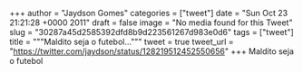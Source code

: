 
+++
author = "Jaydson Gomes"
categories = ["tweet"]
date = "Sun Oct 23 21:21:28 +0000 2011"
draft = false
image = "No media found for this Tweet"
slug = "30287a45d2585392dfd8b9d223561267d983e0d6"
tags = ["tweet"]
title = """Maldito seja o futebol..."""
tweet = true
tweet_url = "https://twitter.com/jaydson/status/128219512452550656"
+++
Maldito seja o futebol
